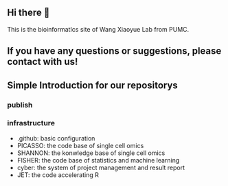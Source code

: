 ## Hi there 👋
This is the bioinformatIcs site of Wang Xiaoyue Lab from PUMC.

If you have any questions or suggestions, please contact with us!
-
## Simple Introduction for our repositorys
### publish


### infrastructure
- .github: basic configuration
- PICASSO: the code base of single cell omics
- SHANNON: the konwledge base of single cell omics 
- FISHER: the code base of statistics and machine learning
- cyber: the system of project management and result report
- JET: the code accelerating R

<!--

**Here are some ideas to get you started:**

🙋‍♀️ A short introduction - what is your organization all about?
🌈 Contribution guidelines - how can the community get involved?
👩‍💻 Useful resources - where can the community find your docs? Is there anything else the community should know?
🍿 Fun facts - what does your team eat for breakfast?
🧙 Remember, you can do mighty things with the power of [Markdown](https://docs.github.com/github/writing-on-github/getting-started-with-writing-and-formatting-on-github/basic-writing-and-formatting-syntax)
-->
